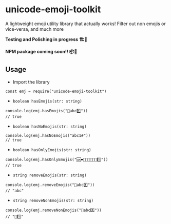 # unicode-emoji-toolkit
A lightweight emoji utility library that actually works! Filter out non emojis or vice-versa, and much more

**Testing and Polishing in progress 🏗🚧** 

**NPM package coming soon!! 📦📜**

## Usage

- Import the library

```
const emj = require("unicode-emoji-toolkit")
```

- `boolean hasEmojis(str: string)`

```
console.log(emj.hasEmojis("💜abc1️⃣"))
// true
```

- `boolean hasNoEmojis(str: string)`

```
console.log(emj.hasNoEmojis("abc1#"))
// true
```

- `boolean hasOnlyEmojis(str: string)`

```
console.log(emj.hasOnlyEmojis("🆗❤🧡💛💲💚💝💜1️⃣"))
// true
```

- `string removeEmojis(str: string)`

```
console.log(emj.removeEmojis("💜abc1️⃣"))
// "abc"
```

- `string removeNonEmojis(str: string)`
  
```
console.log(emj.removeNonEmojis("💜abc1️⃣"))
// "💜1️⃣"
```